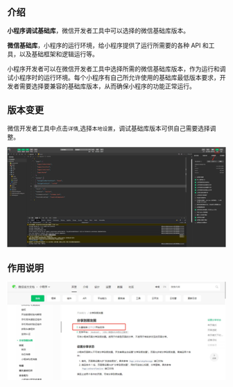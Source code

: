## 介绍

**小程序调试基础库**，微信开发者工具中可以选择的微信基础库版本。

**微信基础库**，小程序的运行环境，给小程序提供了运行所需要的各种 API 和工具，以及基础框架和逻辑运行等。

小程序开发者可以在微信开发者工具中选择所需的微信基础库版本，作为运行和调试小程序时的运行环境。每个小程序有自己所允许使用的基础库最低版本要求，开发者需要选择要兼容的基础库版本，从而确保小程序的功能正常运行。

## 版本变更

微信开发者工具中点击`详情`,选择`本地设置`，调试基础库版本可供自己需要选择调整。

![mnp-08.png](./images/mnp-08.png)

## 作用说明

![mnp-09.png](./images/mnp-09.png)
